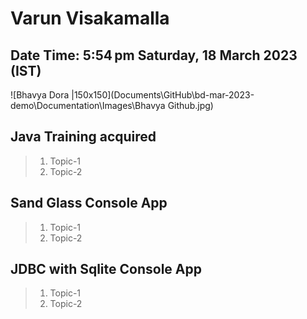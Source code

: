 # Varun Visakamalla

## Date Time:  5:54 pm Saturday, 18 March 2023 (IST)

![Bhavya Dora |150x150](Documents\GitHub\bd-mar-2023-demo\Documentation\Images\Bhavya Github.jpg)

## Java Training acquired

> 1. Topic-1
> 1. Topic-2

## Sand Glass Console App

> 1. Topic-1
> 1. Topic-2

## JDBC with Sqlite Console App
> 1. Topic-1
> 1. Topic-2

